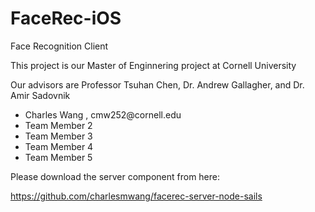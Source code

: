 FaceRec-iOS
===========

Face Recognition Client

<p>This project is our Master of Enginnering project at Cornell University</p>

<p>Our advisors are Professor Tsuhan Chen, Dr. Andrew Gallagher, and Dr. Amir Sadovnik</p>

<ul>
	<li>Charles Wang , cmw252@cornell.edu</li>
	<li>Team Member 2</li>
	<li>Team Member 3</li>
	<li>Team Member 4</li>
	<li>Team Member 5</li>
</ul>

Please download the server component from here:

https://github.com/charlesmwang/facerec-server-node-sails

